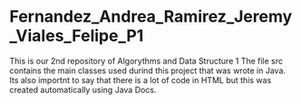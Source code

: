 # Fernandez_Andrea_Ramirez_Jeremy_Viales_Felipe_P1
This is our 2nd repository of Algorythms and Data Structure 1
The file src contains the main classes used durind this project that was wrote in Java. Its also importnt to say that there is a lot of code in HTML but this was created
automatically using Java Docs.
